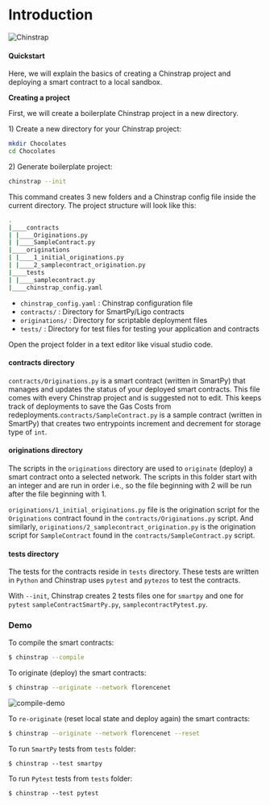 # Introduction

![Chinstrap](https://raw.githubusercontent.com/ant4g0nist/chinstrap/main/docs/images/logo.png)

#### Quickstart

Here, we will explain the basics of creating a Chinstrap project and deploying a smart contract to a local sandbox.

**Creating a project**

First, we will create a boilerplate Chinstrap project in a new directory.

1\) Create a new directory for your Chinstrap project:

```bash
mkdir Chocolates
cd Chocolates
```

2\) Generate boilerplate project:

```bash
chinstrap --init
```

This command creates 3 new folders and a Chinstrap config file inside the current directory. The project structure will look like this:

```bash
.
|____contracts
| |____Originations.py
| |____SampleContract.py
|____originations
| |____1_initial_originations.py
| |____2_samplecontract_origination.py
|____tests
| |____samplecontract.py
|____chinstrap_config.yaml
```

* `chinstrap_config.yaml` : Chinstrap configuration file
* `contracts/`            : Directory for SmartPy/Ligo contracts
* `originations/`         : Directory for scriptable deployment files
* `tests/`                : Directory for test files for testing your application and contracts

Open the project folder in a text editor like visual studio code.

#### contracts directory

`contracts/Originations.py` is a smart contract \(written in SmartPy\) that manages and updates the status of your deployed smart contracts. This file comes with every Chinstrap project and is suggested not to edit. This keeps track of deployments to save the Gas Costs from redeployments.`contracts/SampleContract.py` is a sample contract \(written in SmartPy\) that creates two entrypoints increment and decrement for storage type of `int`.

#### originations directory

The scripts in the `originations` directory are used to `originate` \(deploy\) a smart contract onto a selected network. The scripts in this folder start with an integer and are run in order i.e., so the file beginning with 2 will be run after the file beginning with 1.

`originations/1_initial_originations.py` file is the origination script for the `Originations` contract found in the `contracts/Originations.py` script. And similarly, `originations/2_samplecontract_origination.py` is the origination script for `SampleContract` found in the `contracts/SampleContract.py` script.

#### tests directory

The tests for the contracts reside in `tests` directory. These tests are written in `Python` and Chinstrap uses `pytest` and `pytezos` to test the contracts.

With `--init`, Chinstrap creates 2 tests files one for `smartpy` and one for `pytest` `sampleContractSmartPy.py`, `samplecontractPytest.py`.

### Demo

To compile the smart contracts:

```bash
$ chinstrap --compile
```

To originate \(deploy\) the smart contracts:

```bash
$ chinstrap --originate --network florencenet
```

![compile-demo](https://raw.githubusercontent.com/ant4g0nist/chinstrap/main/docs/images/compile-originate.gif)

To `re-originate` \(reset local state and deploy again\) the smart contracts:

```bash
$ chinstrap --originate --network florencenet --reset
```

To run `SmartPy` tests from `tests` folder:

```shell
$ chinstrap --test smartpy
```

To run `Pytest` tests from `tests` folder:

```shell
$ chinstrap --test pytest
```
